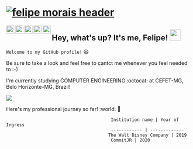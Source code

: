 # [![felipe morais header](https://raw.githubusercontent.com/Felipi12/Felipi12/master/github_capa.png)](https://www.linkedin.com/in/felipe-mlmorais/)


<p align='center'>
<a href="https://discordapp.com/users/615680306573475843/">
  <img align="left" alt="Felipe's Discord" width="22px" src="https://cdn.jsdelivr.net/npm/simple-icons@v3/icons/discord.svg" />
</a>   
<a href="https://t.me/Felipi12">
  <img align="left" alt="Felipe's Telegram" width="22px" src="https://cdn.jsdelivr.net/npm/simple-icons@v3/icons/telegram.svg" />
</a>   
<a href="https://www.linkedin.com/in/felipe-mlmorais/">
  <img align="left" alt="Felipe's LinkdeIN" width="22px" src="https://cdn.jsdelivr.net/npm/simple-icons@v3/icons/linkedin.svg" />
</a> 
<a href="https://www.instagram.com/felipe_lemos12/">
  <img align="left" alt="Felipe's Instagram" width="22px" src="https://cdn.jsdelivr.net/npm/simple-icons@v3/icons/instagram.svg" />
</a>
<a href="https://www.youtube.com/channel/UCljuJe9XEtQSUHenT38DIqA">
  <img align="left" alt="Felipe's YouTube" width="22px" src="https://cdn.jsdelivr.net/npm/simple-icons@v3/icons/youtube.svg" />
</a>
</p>


## Hey, what's up? It's me, Felipe! <img src="https://raw.githubusercontent.com/MartinHeinz/MartinHeinz/master/wave.gif" width="30px">

`Welcome to my GitHub profile!` :satisfied: 

Be sure to take a look and feel free to cantct me whenever you feel needed to :-)

I'm currently studying COMPUTER ENGINEERING :octocat: at CEFET-MG, Belo Horizonte-MG, Brazil!

<img align="center" src="https://github-readme-stats.vercel.app/api/top-langs/?username=Felipi12&layout=compact&title_color=ffffff&text_color=ffffff&icon_color=ffffffa&bg_color=00c55e" />

Here's my professional journey so far! :world: :rocket: 

                                            Institution name | Year of Ingress
                                            ------------ | -------------
                                           The Walt Disney Company | 2019
                                            CommitJR | 2020
                    
